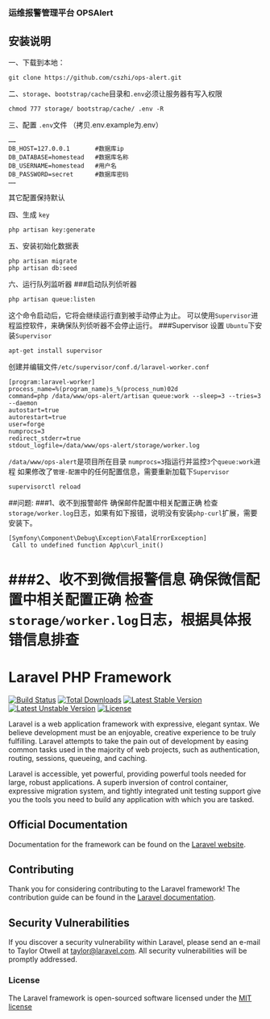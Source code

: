 ### 运维报警管理平台 OPSAlert



## 安装说明

一、下载到本地：
```
git clone https://github.com/cszhi/ops-alert.git
```
二、`storage`、`bootstrap/cache`目录和`.env`必须让服务器有写入权限
```
chmod 777 storage/ bootstrap/cache/ .env -R
```
三、配置 `.env`文件 （拷贝.env.example为.env）
```
……
DB_HOST=127.0.0.1		#数据库ip
DB_DATABASE=homestead	#数据库名称
DB_USERNAME=homestead	#用户名
DB_PASSWORD=secret		#数据库密码
……
```
其它配置保持默认

四、生成 `key`
```
php artisan key:generate
```

五、安装初始化数据表
```
php artisan migrate
php artisan db:seed
```

六、运行队列监听器
###启动队列侦听器
```
php artisan queue:listen
```
这个命令启动后，它将会继续运行直到被手动停止为止。
可以使用`Supervisor`进程监控软件，来确保队列侦听器不会停止运行。
###Supervisor 设置
`Ubuntu`下安装`Supervisor`
```
apt-get install supervisor
```
创建并编辑文件`/etc/supervisor/conf.d/laravel-worker.conf`
```
[program:laravel-worker]
process_name=%(program_name)s_%(process_num)02d
command=php /data/www/ops-alert/artisan queue:work --sleep=3 --tries=3 --daemon
autostart=true
autorestart=true
user=forge
numprocs=3
redirect_stderr=true
stdout_logfile=/data/www/ops-alert/storage/worker.log
```
`/data/www/ops-alert`是项目所在目录
`numprocs=3`指运行并监控`3`个`queue:work`进程
如果修改了`管理-配置`中的任何配置信息，需要重新加载下`Supervisor`
```
supervisorctl reload
```

##问题:
###1、收不到报警邮件
确保邮件配置中相关配置正确
检查`storage/worker.log`日志，如果有如下报错，说明没有安装`php-curl`扩展，需要安装下。
```
[Symfony\Component\Debug\Exception\FatalErrorException]  
 Call to undefined function App\curl_init() 
```
###2、收不到微信报警信息
确保微信配置中相关配置正确
检查`storage/worker.log`日志，根据具体报错信息排查
===============================
# Laravel PHP Framework

[![Build Status](https://travis-ci.org/laravel/framework.svg)](https://travis-ci.org/laravel/framework)
[![Total Downloads](https://poser.pugx.org/laravel/framework/d/total.svg)](https://packagist.org/packages/laravel/framework)
[![Latest Stable Version](https://poser.pugx.org/laravel/framework/v/stable.svg)](https://packagist.org/packages/laravel/framework)
[![Latest Unstable Version](https://poser.pugx.org/laravel/framework/v/unstable.svg)](https://packagist.org/packages/laravel/framework)
[![License](https://poser.pugx.org/laravel/framework/license.svg)](https://packagist.org/packages/laravel/framework)

Laravel is a web application framework with expressive, elegant syntax. We believe development must be an enjoyable, creative experience to be truly fulfilling. Laravel attempts to take the pain out of development by easing common tasks used in the majority of web projects, such as authentication, routing, sessions, queueing, and caching.

Laravel is accessible, yet powerful, providing powerful tools needed for large, robust applications. A superb inversion of control container, expressive migration system, and tightly integrated unit testing support give you the tools you need to build any application with which you are tasked.

## Official Documentation

Documentation for the framework can be found on the [Laravel website](http://laravel.com/docs).

## Contributing

Thank you for considering contributing to the Laravel framework! The contribution guide can be found in the [Laravel documentation](http://laravel.com/docs/contributions).

## Security Vulnerabilities

If you discover a security vulnerability within Laravel, please send an e-mail to Taylor Otwell at taylor@laravel.com. All security vulnerabilities will be promptly addressed.

### License

The Laravel framework is open-sourced software licensed under the [MIT license](http://opensource.org/licenses/MIT)